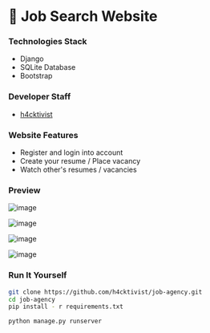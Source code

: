 # :office: Job Search Website

### Technologies Stack
- Django
- SQLite Database
- Bootstrap


### Developer Staff
- [h4cktivist](https://github.com/h4cktivist)


### Website Features
- Register and login into account
- Create your resume / Place vacancy
- Watch other's resumes / vacancies


### Preview
![image](https://user-images.githubusercontent.com/51692800/120765193-66488f00-c532-11eb-91fc-6437a5d0beb0.png)

![image](https://user-images.githubusercontent.com/51692800/120765333-88daa800-c532-11eb-9c6c-d3fcdb5877d6.png)

![image](https://user-images.githubusercontent.com/51692800/120765950-2b932680-c533-11eb-8191-efa53f32d31e.png)

![image](https://user-images.githubusercontent.com/51692800/120766075-4b2a4f00-c533-11eb-812a-3d1551b94a7f.png)

### Run It Yourself
```sh
git clone https://github.com/h4cktivist/job-agency.git
cd job-agency
pip install - r requirements.txt

python manage.py runserver
```
